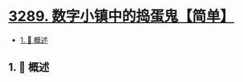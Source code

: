 # [3289. 数字小镇中的捣蛋鬼【简单】](https://github.com/tnotesjs/TNotes.leetcode/tree/main/notes/3289.%20%E6%95%B0%E5%AD%97%E5%B0%8F%E9%95%87%E4%B8%AD%E7%9A%84%E6%8D%A3%E8%9B%8B%E9%AC%BC%E3%80%90%E7%AE%80%E5%8D%95%E3%80%91)

<!-- region:toc -->

- [1. 📝 概述](#1--概述)

<!-- endregion:toc -->

## 1. 📝 概述
